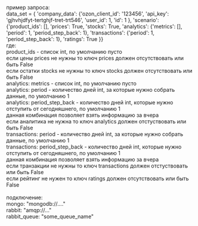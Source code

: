 пример запроса: <br>
data_set = { 'company_data': {'ozon_client_id': '123456',
                                     'api_key': 'gjhvhjdfyt-tertghjf-tret-trt546',
                                     'user_id': 1,
                                     'id': 1
                                     },
                    'scenario': {'product_ids': [], 
                                 'prices': True,
                                 'stocks': True,
                                 'analytics': {'metrics': [], 'period': 1, 'period_step_back': 1},
                                 'transactions': {'period': 1, 'period_step_back': 1},
                                 'ratings': True }} <br>
где: <br> product_ids - список int, по умолчанию пусто <br>
если цены prices не нужны то ключ prices должен отсутствовать  или быть False <br>
если остатки stocks не нужны то ключ stocks должен отсутствовать или быть False <br>
analytics: metrics - список int, по умолчанию пусто <br>
analytics: period - количество дней int, за которые нужно собрать данные,  по умолчанию 1 <br>
analytics: period_step_back - количество дней int, которые нужно отступить от сегодняшнего, по умолчанию 1 <br>
данная комбинация позволяет взять  информацию за вчера <br>
если аналитика не нужна то ключ analytics должен отстуствовать или быть False <br>
transactions: period - количество дней int, за которые нужно собрать данные,  по умолчанию 1 <br>
transactions: period_step_back - количество дней int, которые нужно отступить от сегодняшнего, по умолчанию 1 <br>
данная комбинация позволяет взять  информацию за вчера <br>
если транзакции не нужны то ключ transactions должен отстуствовать или быть False <br>
если рейтинг не нужен то ключ ratings должен отсутствовать или быть False <br>
<br>
подключение: <br>
mongo: "mongodb://...." <br>
rabbit: "amqp://..." <br>
rabbit_queue: "some_queue_name" <br>